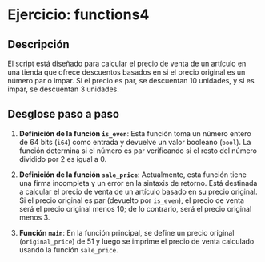 # Ejercicio: functions4

## Descripción

El script está diseñado para calcular el precio de venta de un artículo en una tienda
que ofrece descuentos basados en si el precio original es un número par o impar.
Si el precio es par, se descuentan 10 unidades, y si es impar, se descuentan 3 unidades.

## Desglose paso a paso

1. **Definición de la función `is_even`**: Esta función toma un número entero de
64 bits (`i64`) como entrada y devuelve un valor booleano (`bool`). La función determina
si el número es par verificando si el resto del número dividido por 2
es igual a 0.

2. **Definición de la función `sale_price`**: Actualmente, esta función tiene una
firma incompleta y un error en la sintaxis de retorno. Está destinada a calcular
el precio de venta de un artículo basado en su precio original. Si el precio original
es par (devuelto por `is_even`), el precio de venta será el precio original menos
10; de lo contrario, será el precio original menos 3.

3. **Función `main`**: En la función principal, se define un precio original (`original_price`)
de 51 y luego se imprime el precio de venta calculado usando la función `sale_price`.
